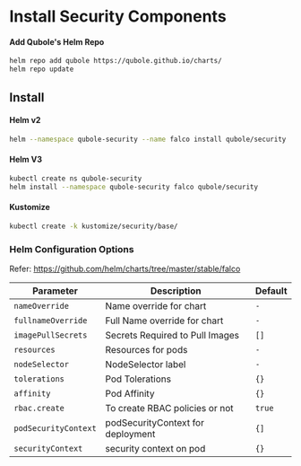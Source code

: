 # Install Security Components


#### Add Qubole's Helm Repo

```bash
helm repo add qubole https://qubole.github.io/charts/
helm repo update
```


## **Install**

#### Helm v2
```bash
helm --namespace qubole-security --name falco install qubole/security
```

#### Helm V3
```bash
kubectl create ns qubole-security
helm install --namespace qubole-security falco qubole/security
```

#### Kustomize
```bash
kubectl create -k kustomize/security/base/
```

### Helm Configuration Options

Refer: https://github.com/helm/charts/tree/master/stable/falco

| Parameter                       | Description                              | Default            |
| ------------------------------- | -----------------------------------------| -------------------|
| `nameOverride`                  | Name override for chart                  | `-`                |
| `fullnameOverride`              | Full Name override for chart             | `-`                |
| `imagePullSecrets`              | Secrets Required to Pull Images          | `[]`               |
| `resources`                     | Resources for pods                       | `-`                |
| `nodeSelector`                  | NodeSelector label                       | `-`                |
| `tolerations`                   | Pod Tolerations                          | `{}`               |
| `affinity`                      | Pod Affinity                             | `{}`               |
| `rbac.create`                   | To create RBAC policies or not           | `true`             |
| `podSecurityContext`            | podSecurityContext for deployment        | `{]`               |
| `securityContext`               | security context on pod                  | `{}`               |

